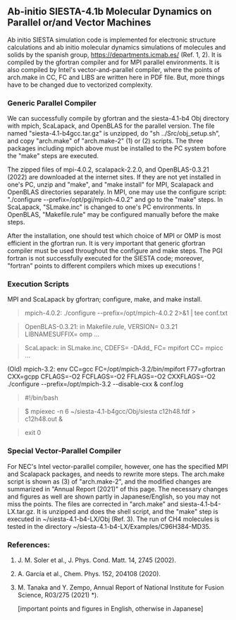 ## Ab-initio SIESTA-4.1b Molecular Dynamics on Parallel or/and Vector Machines ##

Ab initio SIESTA simulation code is implemented for electronic structure calculations and ab initio molecular dynamics simulations of molecules and solids by the spanish group, https://departments.icmab.es/ (Ref. 1, 2). It is compiled by the gfortran compiler and for MPI parallel environments. It is also compiled by Intel's vector-and-parallel compiler, where the points of arch.make in CC, FC and LIBS are written here in PDF file. But, more things have to be changed due to vectorized complexity.

### Generic Parallel Compiler ###

We can successfully compile by gfortran and the siesta-4.1-b4 Obj directory with mpich, ScaLapack, and OpenBLAS for the parallel version. The file named "siesta-4.1-b4gcc.tar.gz" is unzipped, do "sh ../Src/obj_setup.sh", and copy "arch.make" of "arch.make-2" (1) or (2) scripts. The three packages including mpich above must be installed to the PC system bofore the "make" steps are executed.

The zipped files of mpi-4.0.2, scalapack-2.2.0, and OpenBLAS-0.3.21 (2022) are downloaded at the internet sites. If they are not yet installed in one's PC, unzip and "make", and "make install" for MPI, Scalapack and OpenBLAS directories separately. 
In MPI, one may use the configure script: "./configure --prefix=/opt/pgi/mpich-4.0.2" and go to the "make" steps. In ScaLapack, "SLmake.inc" is changed to one's PC environments. In OpenBLAS, "Makefile.rule" may be configured manually before the make steps. 

After the installation, one should test which choice of MPI or OMP is most efficient in the gfortran run.
It is very important that generic gfortran compiler must be used throughout the configure and make steps. The PGI fortran is not successfully executed for the SIESTA code; moreover, "fortran" points to different compilers which mixes up executions !

### Execution Scripts ###
 
MPI and ScaLapack by gfortran; configure, make, and make install. 

>mpich-4.0.2: ./configure --prefix=/opt/mpich-4.0.2 2>&1 | tee conf.txt

>OpenBLAS-0.3.21: in Makefile.rule, VERSION= 0.3.21  LIBNAMESUFFIX= omp ...

>ScaLapack: in SLmake.inc, CDEFS= -DAdd_  FC= mpifort  CC= mpicc ...

(Old) mpich-3.2: env CC=gcc FC=/opt/mpich-3.2/bin/mpifort F77=gfortran CXX=gcpp CFLAGS=-O2 FCFLAGS=-O2 FFLAGS=-O2 CXXFLAGS=-O2 ./configure --prefix=/opt/mpich-3.2 --disable-cxx & conf.log

>#!/bin/bash

>$ mpiexec -n 6 ~/siesta-4.1-b4gcc/Obj/siesta c12h48.fdf > c12h48.out &

>exit 0


### Special Vector-Parallel Compiler ###

For NEC's Intel vector-parallel compiler, however, one has the specified MPI and Scalapack packages, and needs to rewrite more steps. The arch.make script is shown as (3) of "arch.make-2", and the modified changes are summarized in "Annual Report (2021)" of this page. The necessary changes and figures as well are shown partly in Japanese/English, so you may not miss the points. The files are corrected in "arch.make" and siesta-4.1-b4-LX.tar.gz. It is unzipped and does the shell script, and the "make" step is executed in ~/siesta-4.1-b4-LX/Obj (Ref. 3).
The run of CH4 molecules is tested in the directory ~/siesta-4.1-b4-LX/Examples/C96H384-MD35.

### References: ###

1. J. M. Soler et al., J. Phys. Cond. Matt. 14, 2745 (2002).
2. A. García et al., Chem. Phys. 152, 204108 (2020).
3. M. Tanaka and Y. Zempo, Annual Report of National Institute for Fusion Science, R03/275 (2021) *).

   [important points and figures in English, otherwise in Japanese]


